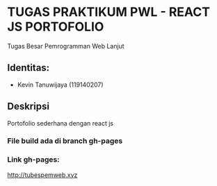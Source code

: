 # TUGAS PRAKTIKUM PWL - REACT JS PORTOFOLIO
Tugas Besar Pemrogramman Web Lanjut

## Identitas:
- Kevin Tanuwijaya (119140207)

## Deskripsi
Portofolio sederhana dengan react js

### File build ada di branch gh-pages

### Link gh-pages: 
http://tubespemweb.xyz
